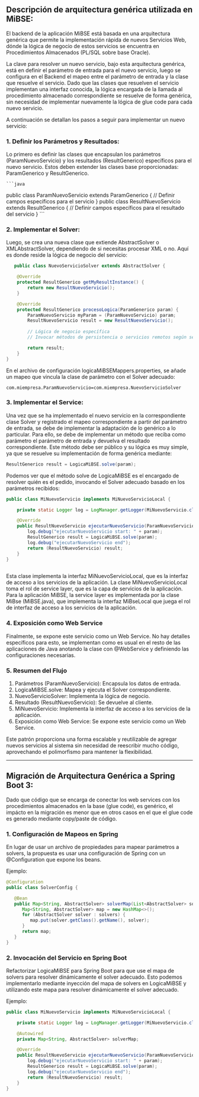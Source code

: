 ## Descripción de arquitectura genérica utilizada en MiBSE:

El backend de la aplicación MiBSE está basada en una arquitectura genérica que permite la implementación 
rápida de nuevos Servicios Web, dónde la lógica de negocio de estos servicios se encuentra en Procedimientos 
Almacenados (PL/SQL sobre base Oracle).

La clave para resolver un nuevo servicio, bajo esta arquitectura genérica, está en definir el parámetro de entrada para 
el nuevo servicio, luego se configura en el Backend el mapeo entre el parámetro de entrada y la clase que resuelve el 
servicio. Dado que las clases que resuelven el servicio implementan una interfaz conocida, la lógica encargada de la 
llamada al procedimiento almacenado correspondiente se resuelve de forma genérica, sin necesidad de implementar 
nuevamente la lógica de glue code para cada nuevo servicio.

A continuación se detallan los pasos a seguir para implementar un nuevo servicio:

### 1. **Definir los Parámetros y Resultados:**
   Lo primero es definir las clases que encapsulan los parámetros (ParamNuevoServicio) y los resultados (ResultGenerico) 
   específicos para el nuevo servicio. Estos deben extender las clases base proporcionadas: ParamGenerico y 
   ResultGenerico.

    ```java
   public class ParamNuevoServicio extends ParamGenerico {
    // Definir campos específicos para el servicio
    }
   public class ResultNuevoServicio extends ResultGenerico {
   // Definir campos específicos para el resultado del servicio
    }
    ```

### 2. **Implementar el Solver:**
   Luego, se crea una nueva clase que extiende AbstractSolver o XMLAbstractSolver, dependiendo de si necesitas 
   procesar XML o no. Aquí es donde reside la lógica de negocio del servicio:
```java
   public class NuevoServicioSolver extends AbstractSolver {

    @Override
    protected ResultGenerico getMyResultInstance() {
        return new ResultNuevoServicio();
    }

    @Override
    protected ResultGenerico procesoLogica(ParamGenerico param) {
        ParamNuevoServicio myParam = (ParamNuevoServicio) param;
        ResultNuevoServicio result = new ResultNuevoServicio();
        
        // Lógica de negocio específica
        // Invocar métodos de persistencia o servicios remotos según sea necesario

        return result;
    }
}
```

En el archivo de configuración logicaMiBSEMappers.properties, se añade un mapeo que vincula la clase de parámetro con el Solver adecuado:

```properties
com.miempresa.ParamNuevoServicio=com.miempresa.NuevoServicioSolver
```

### 3. **Implementar el Service:**
Una vez que se ha implementado el nuevo servicio en la correspondiente clase Solver y registrado el mapeo correspondiente 
a partir del parámetro de entrada, se debe de implementar la adaptación de lo genérico a lo particular. Para ello, se debe
de implementar un método que reciba como parámetro el parámetro de entrada y devuelva el resultado correspondiente. Este
método debe ser público y su lógica es muy simple, ya que se resuelve su implementación de forma genérica mediante:
```java
ResultGenerico result = LogicaMiBSE.solve(param);
```

Podemos ver que el método solve de LogicaMiBSE es el encargado de resolver quién es el pedido, invocando el Solver adecuado
basado en los parámetros recibidos:

```java
public class MiNuevoServicio implements MiNuevoServicioLocal {

    private static Logger log = LogManager.getLogger(MiNuevoServicio.class);

    @Override
    public ResultNuevoServicio ejecutarNuevoServicio(ParamNuevoServicio param) {
        log.debug("ejecutarNuevoServicio start: " + param);
        ResultGenerico result = LogicaMiBSE.solve(param);
        log.debug("ejecutarNuevoServicio end");
        return (ResultNuevoServicio) result;
    }
}
        
```

Esta clase implementa la interfaz MiNuevoServicioLocal, que es la interfaz de acceso a los servicios de la aplicación. 
La clase MiNuevoServicioLocal toma el rol de service layer, que es la capa de servicios de la aplicación.
Para la aplicación MiBSE, la service layer es implementada por la clase MiBse (MiBSE.java), que implementa la interfaz 
MiBseLocal que juega el rol de interfaz de acceso a los servicios de la aplicación.

### 4. Exposición como Web Service

Finalmente, se expone este servicio como un Web Service. No hay detalles específicos para esto, se implementan como es 
usual en el resto de las aplicaciones de Java anotando la clase con @WebService y definiendo las configuraciones necesarias.


### 5. Resumen del Flujo

1. Parámetros (ParamNuevoServicio): Encapsula los datos de entrada.
2. LogicaMiBSE.solve: Mapea y ejecuta el Solver correspondiente.
3. NuevoServicioSolver: Implementa la lógica de negocio.
4. Resultado (ResultNuevoServicio):  Se devuelve al cliente.
5. MiNuevoServicio: Implementa la interfaz de acceso a los servicios de la aplicación.
6. Exposición como Web Service: Se expone este servicio como un Web Service.

Este patrón proporciona una forma escalable y reutilizable de agregar nuevos servicios al sistema sin necesidad de 
reescribir mucho código, aprovechando el polimorfismo para mantener la flexibilidad.

----
## Migración de Arquitectura Genérica a Spring Boot 3:

Dado que código que se encarga de conectar los web services con los procedimientos almacenados en la base (glue code), 
es genérico, el impácto en la migración es menor que en otros casos en el que el glue code es generado mediante 
copy/paste de código.

### 1. Configuración de Mapeos en Spring

   En lugar de usar un archivo de propiedades para mapear parámetros a solvers, la propuesta es usar una configuración 
de Spring con un @Configuration que expone los beans.

Ejemplo:

```java
@Configuration
public class SolverConfig {

   @Bean
   public Map<String, AbstractSolver> solverMap(List<AbstractSolver> solvers) {
      Map<String, AbstractSolver> map = new HashMap<>();
      for (AbstractSolver solver : solvers) {
         map.put(solver.getClass().getName(), solver);
      }
      return map;
   }
}

```   

### 2. Invocación del Servicio en Spring Boot

   Refactorizar LogicaMiBSE para Spring Boot para que use el mapa de solvers para resolver dinámicamente el solver adecuado.
   Esto podemos implementarlo mediante inyección del mapa de solvers en LogicaMiBSE y utilizando este mapa para resolver 
   dinámicamente el solver adecuado.

Ejemplo:

```java
public class MiNuevoServicio implements MiNuevoServicioLocal {

    private static Logger log = LogManager.getLogger(MiNuevoServicio.class);

    @Autowired
    private Map<String, AbstractSolver> solverMap;

    @Override    
    public ResultNuevoServicio ejecutarNuevoServicio(ParamNuevoServicio param) {
        log.debug("ejecutarNuevoServicio start: " + param);
        ResultGenerico result = LogicaMiBSE.solve(param);
        log.debug("ejecutarNuevoServicio end");
        return (ResultNuevoServicio) result;
    }
}
```